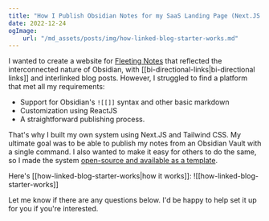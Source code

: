 ```yaml
---
title: "How I Publish Obsidian Notes for my SaaS Landing Page (Next.JS & Tailwind CSS)"
date: 2022-12-24
ogImage:
	url: "/md_assets/posts/img/how-linked-blog-starter-works.md"
---
```

I wanted to create a website for [Fleeting Notes](https://www.fleetingnotes.app/) that reflected the interconnected nature of Obsidian, with [[bi-directional-links|bi-directional links]] and interlinked blog posts. However, I struggled to find a platform that met all my requirements:

- Support for Obsidian's `![[]]` syntax and other basic markdown
- Customization using ReactJS
- A straightforward publishing process.

That's why I built my own system using Next.JS and Tailwind CSS. My ultimate goal was to be able to publish my notes from an Obsidian Vault with a single command. I also wanted to make it easy for others to do the same, so I made the system [open-source and available as a template](https://github.com/matthewwong525/linked-blog-starter).

Here's [[how-linked-blog-starter-works|how it works]]:
![[how-linked-blog-starter-works]]

Let me know if there are any questions below. I'd be happy to help set it up for you if you're interested.

